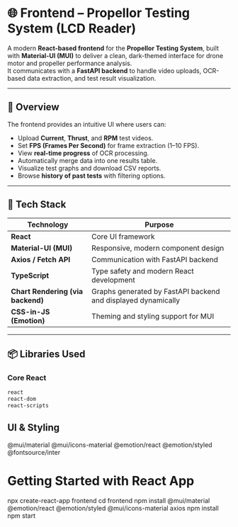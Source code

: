 # 🌐 Frontend – Propellor Testing System (LCD Reader)

A modern **React-based frontend** for the **Propellor Testing System**, built with **Material-UI (MUI)** to deliver a clean, dark-themed interface for drone motor and propeller performance analysis.  
It communicates with a **FastAPI backend** to handle video uploads, OCR-based data extraction, and test result visualization.

---

## 🧠 Overview

The frontend provides an intuitive UI where users can:
- Upload **Current**, **Thrust**, and **RPM** test videos.
- Set **FPS (Frames Per Second)** for frame extraction (1–10 FPS).
- View **real-time progress** of OCR processing.
- Automatically merge data into one results table.
- Visualize test graphs and download CSV reports.
- Browse **history of past tests** with filtering options.

---

## 🧩 Tech Stack

| Technology | Purpose |
|-------------|----------|
| **React** | Core UI framework |
| **Material-UI (MUI)** | Responsive, modern component design |
| **Axios / Fetch API** | Communication with FastAPI backend |
| **TypeScript** | Type safety and modern React development |
| **Chart Rendering (via backend)** | Graphs generated by FastAPI backend and displayed dynamically |
| **CSS-in-JS (Emotion)** | Theming and styling support for MUI |

---

## 📦 Libraries Used

### Core React
```bash
react
react-dom
react-scripts

```

 ## UI & Styling

@mui/material
@mui/icons-material
@emotion/react
@emotion/styled
@fontsource/inter


# Getting Started with React App

npx create-react-app frontend
cd frontend
npm install @mui/material @emotion/react @emotion/styled @mui/icons-material axios
npm install
npm start
